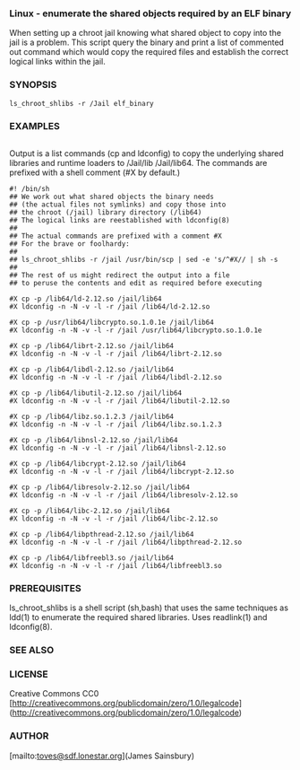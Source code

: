 
### Linux - enumerate the shared objects required by an ELF binary
When setting up a chroot jail knowing what shared object to copy
into the jail is a problem. This script query the binary and print
a list of commented out command which would copy the required files
and establish the correct logical links within the jail.

### SYNOPSIS

    ls_chroot_shlibs -r /Jail elf_binary

### EXAMPLES
    
````ls_chroot_shlibs -r /jail /usr/bin/scp
````
Output is a list commands (cp and ldconfig) to copy the underlying
shared libraries and runtime loaders to /Jail/lib /Jail/lib64.
The commands are prefixed with a shell comment (#X by default.)


````  
#! /bin/sh
## We work out what shared objects the binary needs
## (the actual files not symlinks) and copy those into
## the chroot (/jail) library directory (/lib64)
## The logical links are reestablished with ldconfig(8)
## 
## The actual commands are prefixed with a comment #X
## For the brave or foolhardy:
## 
## ls_chroot_shlibs -r /jail /usr/bin/scp | sed -e 's/^#X// | sh -s
## 
## The rest of us might redirect the output into a file
## to peruse the contents and edit as required before executing

#X cp -p /lib64/ld-2.12.so /jail/lib64 
#X ldconfig -n -N -v -l -r /jail /lib64/ld-2.12.so 

#X cp -p /usr/lib64/libcrypto.so.1.0.1e /jail/lib64 
#X ldconfig -n -N -v -l -r /jail /usr/lib64/libcrypto.so.1.0.1e 

#X cp -p /lib64/librt-2.12.so /jail/lib64 
#X ldconfig -n -N -v -l -r /jail /lib64/librt-2.12.so 

#X cp -p /lib64/libdl-2.12.so /jail/lib64 
#X ldconfig -n -N -v -l -r /jail /lib64/libdl-2.12.so 

#X cp -p /lib64/libutil-2.12.so /jail/lib64 
#X ldconfig -n -N -v -l -r /jail /lib64/libutil-2.12.so 

#X cp -p /lib64/libz.so.1.2.3 /jail/lib64 
#X ldconfig -n -N -v -l -r /jail /lib64/libz.so.1.2.3 

#X cp -p /lib64/libnsl-2.12.so /jail/lib64 
#X ldconfig -n -N -v -l -r /jail /lib64/libnsl-2.12.so 

#X cp -p /lib64/libcrypt-2.12.so /jail/lib64 
#X ldconfig -n -N -v -l -r /jail /lib64/libcrypt-2.12.so 

#X cp -p /lib64/libresolv-2.12.so /jail/lib64 
#X ldconfig -n -N -v -l -r /jail /lib64/libresolv-2.12.so 

#X cp -p /lib64/libc-2.12.so /jail/lib64 
#X ldconfig -n -N -v -l -r /jail /lib64/libc-2.12.so 

#X cp -p /lib64/libpthread-2.12.so /jail/lib64 
#X ldconfig -n -N -v -l -r /jail /lib64/libpthread-2.12.so 

#X cp -p /lib64/libfreebl3.so /jail/lib64 
#X ldconfig -n -N -v -l -r /jail /lib64/libfreebl3.so 
````

### PREREQUISITES
ls_chroot_shlibs is a shell script (sh,bash) that uses the same
techniques as ldd(1) to enumerate the required shared libraries.
Uses readlink(1) and ldconfig(8).

### SEE ALSO

### LICENSE
Creative Commons CC0
[http://creativecommons.org/publicdomain/zero/1.0/legalcode]
(http://creativecommons.org/publicdomain/zero/1.0/legalcode)

### AUTHOR
[mailto:toves@sdf.lonestar.org](James Sainsbury)
